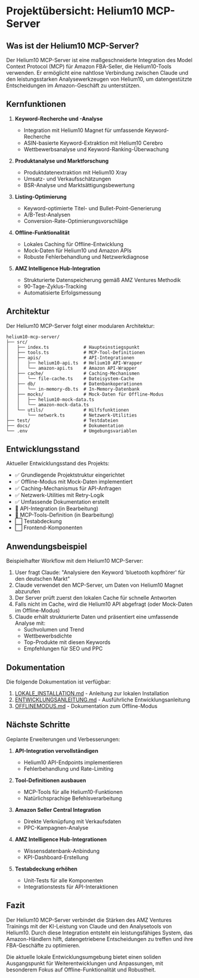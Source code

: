 # Projektübersicht: Helium10 MCP-Server

## Was ist der Helium10 MCP-Server?

Der Helium10 MCP-Server ist eine maßgeschneiderte Integration des Model Context Protocol (MCP) für Amazon FBA-Seller, die Helium10-Tools verwenden. Er ermöglicht eine nahtlose Verbindung zwischen Claude und den leistungsstarken Analysewerkzeugen von Helium10, um datengestützte Entscheidungen im Amazon-Geschäft zu unterstützen.

## Kernfunktionen

1. **Keyword-Recherche und -Analyse**
   - Integration mit Helium10 Magnet für umfassende Keyword-Recherche
   - ASIN-basierte Keyword-Extraktion mit Helium10 Cerebro
   - Wettbewerbsanalyse und Keyword-Ranking-Überwachung

2. **Produktanalyse und Marktforschung**
   - Produktdatenextraktion mit Helium10 Xray
   - Umsatz- und Verkaufsschätzungen
   - BSR-Analyse und Marktsättigungsbewertung

3. **Listing-Optimierung**
   - Keyword-optimierte Titel- und Bullet-Point-Generierung
   - A/B-Test-Analysen
   - Conversion-Rate-Optimierungsvorschläge

4. **Offline-Funktionalität**
   - Lokales Caching für Offline-Entwicklung
   - Mock-Daten für Helium10 und Amazon APIs
   - Robuste Fehlerbehandlung und Netzwerkdiagnose

5. **AMZ Intelligence Hub-Integration**
   - Strukturierte Datenspeicherung gemäß AMZ Ventures Methodik
   - 90-Tage-Zyklus-Tracking
   - Automatisierte Erfolgsmessung

## Architektur

Der Helium10 MCP-Server folgt einer modularen Architektur:

```
helium10-mcp-server/
├── src/
│   ├── index.ts             # Haupteinstiegspunkt
│   ├── tools.ts             # MCP-Tool-Definitionen
│   ├── apis/                # API-Integrationen
│   │   ├── helium10-api.ts  # Helium10 API-Wrapper
│   │   └── amazon-api.ts    # Amazon API-Wrapper
│   ├── cache/               # Caching-Mechanismen
│   │   └── file-cache.ts    # Dateisystem-Cache
│   ├── db/                  # Datenbankoperationen
│   │   └── in-memory-db.ts  # In-Memory-Datenbank
│   ├── mocks/               # Mock-Daten für Offline-Modus
│   │   ├── helium10-mock-data.ts
│   │   └── amazon-mock-data.ts
│   └── utils/               # Hilfsfunktionen
│       └── network.ts       # Netzwerk-Utilities
├── test/                    # Testdateien
├── docs/                    # Dokumentation
└── .env                     # Umgebungsvariablen
```

## Entwicklungsstand

Aktueller Entwicklungsstand des Projekts:

- ✅ Grundlegende Projektstruktur eingerichtet
- ✅ Offline-Modus mit Mock-Daten implementiert
- ✅ Caching-Mechanismus für API-Anfragen
- ✅ Netzwerk-Utilities mit Retry-Logik
- ✅ Umfassende Dokumentation erstellt
- 🔄 API-Integration (in Bearbeitung)
- 🔄 MCP-Tools-Definition (in Bearbeitung)
- ⬜ Testabdeckung
- ⬜ Frontend-Komponenten

## Anwendungsbeispiel

Beispielhafter Workflow mit dem Helium10 MCP-Server:

1. User fragt Claude: "Analysiere den Keyword 'bluetooth kopfhörer' für den deutschen Markt"
2. Claude verwendet den MCP-Server, um Daten von Helium10 Magnet abzurufen
3. Der Server prüft zuerst den lokalen Cache für schnelle Antworten
4. Falls nicht im Cache, wird die Helium10 API abgefragt (oder Mock-Daten im Offline-Modus)
5. Claude erhält strukturierte Daten und präsentiert eine umfassende Analyse mit:
   - Suchvolumen und Trend
   - Wettbewerbsdichte
   - Top-Produkte mit diesen Keywords
   - Empfehlungen für SEO und PPC

## Dokumentation

Die folgende Dokumentation ist verfügbar:

1. [LOKALE_INSTALLATION.md](./LOKALE_INSTALLATION.md) - Anleitung zur lokalen Installation
2. [ENTWICKLUNGSANLEITUNG.md](./ENTWICKLUNGSANLEITUNG.md) - Ausführliche Entwicklungsanleitung
3. [OFFLINEMODUS.md](./OFFLINEMODUS.md) - Dokumentation zum Offline-Modus

## Nächste Schritte

Geplante Erweiterungen und Verbesserungen:

1. **API-Integration vervollständigen**
   - Helium10 API-Endpoints implementieren
   - Fehlerbehandlung und Rate-Limiting

2. **Tool-Definitionen ausbauen**
   - MCP-Tools für alle Helium10-Funktionen
   - Natürlichsprachige Befehlsverarbeitung

3. **Amazon Seller Central Integration**
   - Direkte Verknüpfung mit Verkaufsdaten
   - PPC-Kampagnen-Analyse

4. **AMZ Intelligence Hub-Integrationen**
   - Wissensdatenbank-Anbindung
   - KPI-Dashboard-Erstellung

5. **Testabdeckung erhöhen**
   - Unit-Tests für alle Komponenten
   - Integrationstests für API-Interaktionen

## Fazit

Der Helium10 MCP-Server verbindet die Stärken des AMZ Ventures Trainings mit der KI-Leistung von Claude und den Analysetools von Helium10. Durch diese Integration entsteht ein leistungsfähiges System, das Amazon-Händlern hilft, datengetriebene Entscheidungen zu treffen und ihre FBA-Geschäfte zu optimieren.

Die aktuelle lokale Entwicklungsumgebung bietet einen soliden Ausgangspunkt für Weiterentwicklungen und Anpassungen, mit besonderem Fokus auf Offline-Funktionalität und Robustheit.
